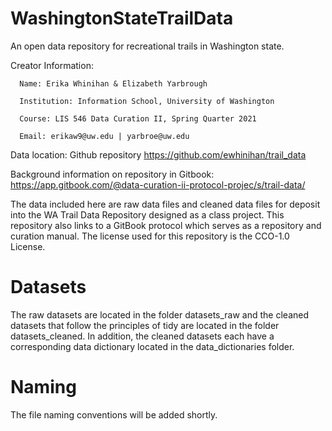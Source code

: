 # WashingtonStateTrailData
An open data repository for recreational trails in Washington state. 

Creator Information:

      Name: Erika Whinihan & Elizabeth Yarbrough
      
      Institution: Information School, University of Washington
      
      Course: LIS 546 Data Curation II, Spring Quarter 2021
      
      Email: erikaw9@uw.edu | yarbroe@uw.edu
      
Data location: Github repository https://github.com/ewhinihan/trail_data

Background information on repository in Gitbook: https://app.gitbook.com/@data-curation-ii-protocol-projec/s/trail-data/

The data included here are raw data files and cleaned data files for deposit into the WA Trail Data Repository designed as a class project. This repository also links to a GitBook protocol which serves as a repository and curation manual. The license used for this repository is the CCO-1.0 License.

# Datasets
The raw datasets are located in the folder datasets_raw and the cleaned datasets that follow the principles of tidy are located in the folder datasets_cleaned. In addition, the cleaned datasets each have a corresponding data dictionary located in the data_dictionaries folder.

# Naming
The file naming conventions will be added shortly.

